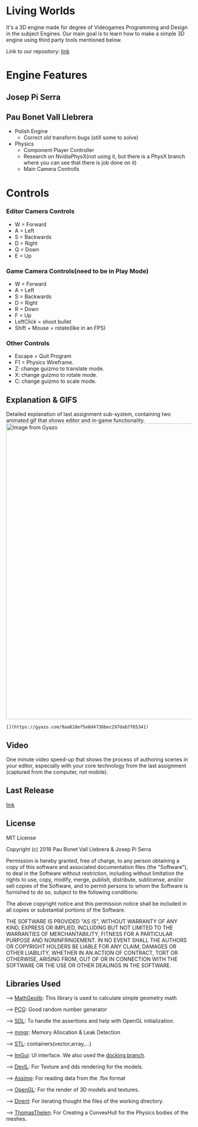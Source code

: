 
# Living Worlds
It's a 3D engine made for degree of Videogames Programming and Design in the subject Engines. Our main goal is to learn how to make a simple 3D engine using third party tools mentioned below.

Link to our repository: [link](https://github.com/BooLAW/3DEngine18)

# Engine Features

## Josep Pi Serra


## Pau Bonet Vall Llebrera
- Polish Engine
	- Correct old transform bugs (still some to solve)
- Physics
	- Component Player Controller
	- Research on NvidiaPhysX(not using it, but there is a PhysX branch where you can see that there is job done on it)
	- Main Camera Controlls


# Controls

### Editor Camera Controls

- W = Forward
- A = Left
- S = Backwards
- D = Right
- Q = Down
- E = Up

### Game Camera Controls(need to be in Play Mode)

- W = Forward
- A = Left
- S = Backwards
- D = Right
- R = Down
- F = Up
- LeftClick = shoot bullet
- Shift + Mouse = rotate(like in an FPS)

### Other Controls
- Escape = Quit Program
- F1 = Physics Wireframe.
- Z: change guizmo to translate mode.
- X: change guizmo to rotate mode.
- C: change guizmo to scale mode.

## Explanation & GIFS
Detailed explanation of last assignment sub-system, containing two animated gif that shows editor
and in-game functionality.
<a href="https://gyazo.com/9aa818ef5e6d4736bec297dab7f65341"><img src="https://i.gyazo.com/9aa818ef5e6d4736bec297dab7f65341.gif" alt="Image from Gyazo" width="800"/></a>
	
	
	[](https://gyazo.com/9aa818ef5e6d4736bec297dab7f65341)

## Video
One minute video speed-up that shows the process of authoring scenes in your editor, especially
with your core technology from the last assignment (captured from the computer, not mobile).

## Last Release
[link]()

## License
MIT License

Copyright (c) 2018 Pau Bonet Vall Llebrera & Josep Pi Serra

Permission is hereby granted, free of charge, to any person obtaining a copy
of this software and associated documentation files (the "Software"), to deal
in the Software without restriction, including without limitation the rights
to use, copy, modify, merge, publish, distribute, sublicense, and/or sell
copies of the Software, and to permit persons to whom the Software is
furnished to do so, subject to the following conditions:

The above copyright notice and this permission notice shall be included in all
copies or substantial portions of the Software.

THE SOFTWARE IS PROVIDED "AS IS", WITHOUT WARRANTY OF ANY KIND, EXPRESS OR
IMPLIED, INCLUDING BUT NOT LIMITED TO THE WARRANTIES OF MERCHANTABILITY,
FITNESS FOR A PARTICULAR PURPOSE AND NONINFRINGEMENT. IN NO EVENT SHALL THE
AUTHORS OR COPYRIGHT HOLDERS BE LIABLE FOR ANY CLAIM, DAMAGES OR OTHER
LIABILITY, WHETHER IN AN ACTION OF CONTRACT, TORT OR OTHERWISE, ARISING FROM,
OUT OF OR IN CONNECTION WITH THE SOFTWARE OR THE USE OR OTHER DEALINGS IN THE
SOFTWARE.

## Libraries Used


--> [MathGeolib](https://github.com/juj/MathGeoLib): This library is used to calculate simple geometry math

--> [PCG](http://www.pcg-random.org/download.html): Good random number generator

--> [SDL](https://www.libsdl.org/download-2.0.php): To handle the assertions and help with OpenGL initialization.

--> [mmgr](https://github.com/ConfettiFX/The-Forge/tree/master/Common_3/ThirdParty/OpenSource/FluidStudios/MemoryManager): Memory Allocation & Leak Detection

--> [STL](http://www.cplusplus.com/reference/stl/): containers(vector,array,...)

--> [ImGui](https://github.com/ocornut/imgui): UI interface. We also used the [docking branch](https://github.com/ocornut/imgui/tree/docking).

--> [DevIL](http://openil.sourceforge.net/download.php): For Texture and dds rendering for the models.

--> [Assimp](https://github.com/assimp/assimp/releases/tag/v4.1.0/): For reading data from the .fbx format

--> [OpenGL](https://www.opengl.org/documentation/): For the render of 3D models and textures.

--> [Dirent](https://github.com/tronkko/dirent): For iterating thought the files of the working directory.

--> [ThomasThelen](https://github.com/ThomasThelen/Convex-Hull): For Creating a ConvexHull for the Physics bodies of the meshes.
